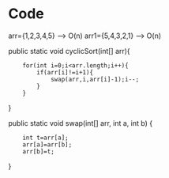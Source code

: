 # Code

arr={1,2,3,4,5} --> O(n)
arr1={5,4,3,2,1} --> O(n)

public static void cyclicSort(int[] arr){

        for(int i=0;i<arr.length;i++){
            if(arr[i]!=i+1){
                swap(arr,i,arr[i]-1);i--;
            }
        }
        
}

public static void swap(int[] arr, int a, int b) {

        int t=arr[a];
        arr[a]=arr[b];
        arr[b]=t;
}
